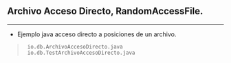 ##  Archivo Acceso Directo, RandomAccessFile.
-----
* Ejemplo java acceso directo a posiciones de un archivo.

>      io.db.ArchivoAccesoDirecto.java
>      io.db.TestArchivoAccesoDirecto.java

